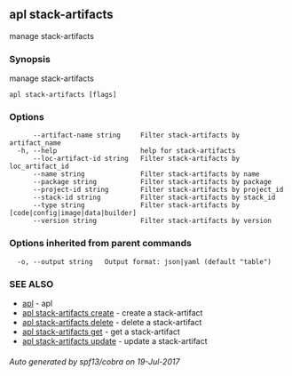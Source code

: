 ## apl stack-artifacts

manage stack-artifacts

### Synopsis


manage stack-artifacts

```
apl stack-artifacts [flags]
```

### Options

```
      --artifact-name string     Filter stack-artifacts by artifact_name
  -h, --help                     help for stack-artifacts
      --loc-artifact-id string   Filter stack-artifacts by loc_artifact_id
      --name string              Filter stack-artifacts by name
      --package string           Filter stack-artifacts by package
      --project-id string        Filter stack-artifacts by project_id
      --stack-id string          Filter stack-artifacts by stack_id
      --type string              Filter stack-artifacts by [code|config|image|data|builder]
      --version string           Filter stack-artifacts by version
```

### Options inherited from parent commands

```
  -o, --output string   Output format: json|yaml (default "table")
```

### SEE ALSO
* [apl](apl.md)	 - apl
* [apl stack-artifacts create](apl_stack-artifacts_create.md)	 - create a stack-artifact
* [apl stack-artifacts delete](apl_stack-artifacts_delete.md)	 - delete a stack-artifact
* [apl stack-artifacts get](apl_stack-artifacts_get.md)	 - get a stack-artifact
* [apl stack-artifacts update](apl_stack-artifacts_update.md)	 - update a stack-artifact

###### Auto generated by spf13/cobra on 19-Jul-2017
